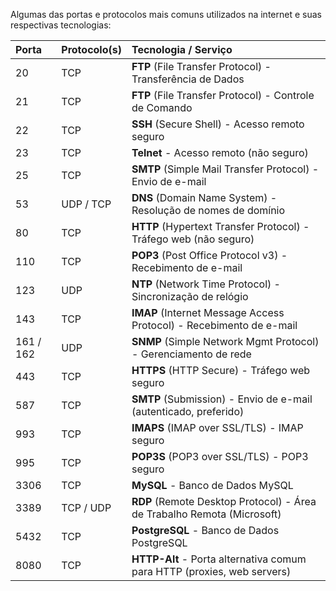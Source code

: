Algumas das portas e protocolos mais comuns utilizados na internet e suas respectivas tecnologias:

| Porta | Protocolo(s) | Tecnologia / Serviço |
| :--- | :--- | :--- |
| 20 | TCP | **FTP** (File Transfer Protocol) - Transferência de Dados |
| 21 | TCP | **FTP** (File Transfer Protocol) - Controle de Comando |
| 22 | TCP | **SSH** (Secure Shell) - Acesso remoto seguro |
| 23 | TCP | **Telnet** - Acesso remoto (não seguro) |
| 25 | TCP | **SMTP** (Simple Mail Transfer Protocol) - Envio de e-mail |
| 53 | UDP / TCP | **DNS** (Domain Name System) - Resolução de nomes de domínio |
| 80 | TCP | **HTTP** (Hypertext Transfer Protocol) - Tráfego web (não seguro) |
| 110 | TCP | **POP3** (Post Office Protocol v3) - Recebimento de e-mail |
| 123 | UDP | **NTP** (Network Time Protocol) - Sincronização de relógio |
| 143 | TCP | **IMAP** (Internet Message Access Protocol) - Recebimento de e-mail |
| 161 / 162 | UDP | **SNMP** (Simple Network Mgmt Protocol) - Gerenciamento de rede |
| 443 | TCP | **HTTPS** (HTTP Secure) - Tráfego web seguro |
| 587 | TCP | **SMTP** (Submission) - Envio de e-mail (autenticado, preferido) |
| 993 | TCP | **IMAPS** (IMAP over SSL/TLS) - IMAP seguro |
| 995 | TCP | **POP3S** (POP3 over SSL/TLS) - POP3 seguro |
| 3306 | TCP | **MySQL** - Banco de Dados MySQL |
| 3389 | TCP / UDP | **RDP** (Remote Desktop Protocol) - Área de Trabalho Remota (Microsoft) |
| 5432 | TCP | **PostgreSQL** - Banco de Dados PostgreSQL |
| 8080 | TCP | **HTTP-Alt** - Porta alternativa comum para HTTP (proxies, web servers) |